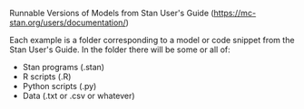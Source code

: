 Runnable Versions of Models from Stan User's Guide (https://mc-stan.org/users/documentation/)

Each example is a folder corresponding to a model or code snippet from the Stan User's Guide. In the folder there will be some or all of:

* Stan programs (.stan)
* R scripts (.R)
* Python scripts (.py)
* Data (.txt or .csv or whatever)
